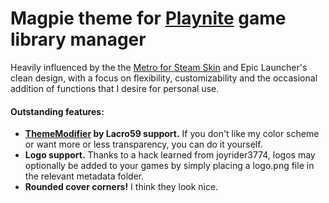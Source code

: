# Magpie theme for [Playnite](https://playnite.link/) game library manager
Heavily influenced by the the [Metro for Steam Skin](https://www.metroforsteam.com/) and Epic Launcher's clean design, with a focus on flexibility, customizability and the occasional addition of functions that I desire for personal use.
#### Outstanding features:
 * __[ThemeModifier](https://github.com/Lacro59/playnite-thememodifier-plugin) by Lacro59 support.__ If you don't like my color scheme or want more or less transparency, you can do it yourself.
 * __Logo support.__ Thanks to a hack learned from joyrider3774, logos may optionally be added to your games by simply placing a logo.png file in the relevant metadata folder.
 * __Rounded cover corners!__ I think they look nice.
